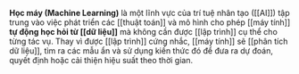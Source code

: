 **Học máy (Machine Learning)** là một lĩnh vực của trí tuệ nhân tạo ([[AI]]) tập trung vào việc phát triển các [[thuật toán]] và mô hình cho phép [[máy tính]] **tự động học hỏi từ [[dữ liệu]]** mà không cần được [[lập trình]] cụ thể cho từng tác vụ. Thay vì được [[lập trình]] cứng nhắc, [[máy tính]] sẽ [[phân tích dữ liệu]], tìm ra các mẫu ẩn và sử dụng kiến thức đó để đưa ra dự đoán, quyết định hoặc cải thiện hiệu suất theo thời gian.